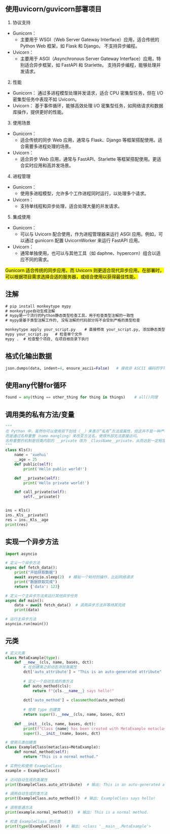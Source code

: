 ## 使用uvicorn/guvicorn部署项目

1. 协议支持
- Gunicorn：
    - 主要用于 WSGI（Web Server Gateway Interface）应用，适合传统的 Python Web 框架，如 Flask 和 Django。
    不支持异步编程。
- Uvicorn：
    - 主要用于 ASGI（Asynchronous Server Gateway Interface）应用，特别适合异步框架，如 FastAPI 和 Starlette。
    支持异步编程，能够处理并发请求。
2. 性能
- Gunicorn：
    通过多进程模型处理并发请求，适合 CPU 密集型任务，但在 I/O 密集型任务中表现不如 Uvicorn。
- Uvicorn：
    基于事件循环，能够高效处理 I/O 密集型任务，如网络请求和数据库操作，提供更好的性能。
3. 使用场景
- Gunicorn：
    - 适合传统的同步 Web 应用，通常与 Flask、Django 等框架搭配使用。适合需要多进程处理的场景。
- Uvicorn：
    - 适合异步 Web 应用，通常与 FastAPI、Starlette 等框架搭配使用。更适合实时应用和高并发场景。
4. 进程管理
- Gunicorn：
    - 使用多进程模型，允许多个工作进程同时运行，以处理多个请求。
- Uvicorn：
    - 支持单线程和异步处理，适合处理大量的并发请求。
5. 集成使用
- Gunicorn：
    - 可以与 Uvicorn 配合使用，作为进程管理器来运行 ASGI 应用。例如，可以通过 gunicorn 配置 UvicornWorker 来运行 FastAPI 应用。
- Uvicorn：
    - 通常单独使用，也可以与其他工具（如 daphne、hypercorn）组合以适应不同的需求。
  
<mark>Gunicorn 适合传统的同步应用，而 Uvicorn 则更适合现代异步应用。在部署时，可以根据项目需求选择合适的服务器，或结合使用以获得最佳性能。</mark>

## 注解

```cmd
# pip install monkeytype mypy
# monkeytype自动生成注解
# mypy是一个流行的Python静态类型检查工具，用于检查类型注解的一致性
# mypy是基于类型注解工作的, 没有注解的代码部分将不会受到严格的类型检查

monkeytype apply your_script.py    # 直接修改 your_script.py, 添加静态类型注解
mypy your_script.py   # 检查单个文件
mypy .  # 检查整个项目, 在项目根目录下执行
```

## 格式化输出数据

```python
json.dumps(data, indent=4, ensure_ascii=False)   # 接收非 ASCII 编码的字符，这样才能使用中文
```

## 使用any代替for循环

```python
found = any(thing == other_thing for thing in things)    # all()同理
```

## 调用类的私有方法/变量

```python
"""
在 Python 中，虽然你可以使用双下划线（__）来表示“私有”方法或属性，但这并不是一种严格的封装方式，
而是通过名称重整（name mangling）来改变方法名，使得外部无法直接访问。
名称重整的机制是将类内部的 __private 改为 _ClassName__private，从而达到一定程度的“隐藏”。
"""
class Kls():
    name = 'xuehui'
    __age = 25
    def public(self):
        print('Hello public world!')

    def __private(self):
        print('Hello private world!')

    def call_private(self):
        self.__private()


ins = Kls()
ins._Kls__private()
res = ins._Kls__age
print(res)
```

## 实现一个异步方法

```python
import asyncio

# 定义一个异步方法
async def fetch_data():
    print("开始获取数据")
    await asyncio.sleep(2)  # 模拟一个耗时的操作，比如网络请求
    print("数据获取完成")
    return {'data': 123}

# 定义一个主异步方法来运行其他异步任务
async def main():
    data = await fetch_data()  # 调用异步方法并等待其完成
    print(data)

# 运行主异步方法
asyncio.run(main())
```

## 元类

```python
# 定义元类
class MetaExample(type):
    def __new__(cls, name, bases, dct):
        # 在创建类之前动态添加类属性
        dct['auto_attribute'] = "This is an auto-generated attribute"
        
        # 定义一个自动生成的类方法
        def auto_method(cls):
            return f"{cls.__name__} says hello!"
        
        dct['auto_method'] = classmethod(auto_method)
        
        # 使用 type 创建类
        return super().__new__(cls, name, bases, dct)
    
    def __init__(cls, name, bases, dct):
        print(f"Class {name} has been created with MetaExample metaclass.")
        super().__init__(name, bases, dct)

# 使用元类创建类
class ExampleClass(metaclass=MetaExample):
    def normal_method(self):
        return "This is a normal method."

# 实例化和使用 ExampleClass
example = ExampleClass()

# 访问自动生成的类属性
print(ExampleClass.auto_attribute)  # 输出: This is an auto-generated attribute

# 调用自动生成的类方法
print(ExampleClass.auto_method())  # 输出: ExampleClass says hello!

# 调用普通方法
print(example.normal_method())  # 输出: This is a normal method.

# 检查 ExampleClass 的元类
print(type(ExampleClass))  # 输出: <class '__main__.MetaExample'>
```

